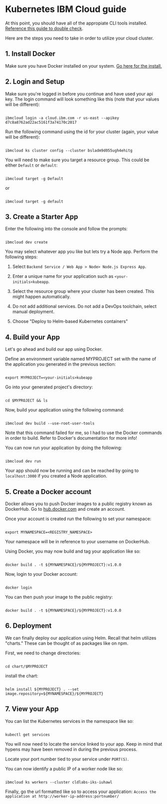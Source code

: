 # Kubernetes IBM Cloud guide

At this point, you should have all of the appropiate CLI tools installed.
[Reference this guide to double check](https://www.ibm.com/cloud/architecture/tutorials/microservices-app-on-kubernetes?task=3).

Here are the steps you need to take in order to utilize your cloud cluster.

## 1. Install Docker ## 

Make sure you have Docker installed on your system. [Go here for the install.](https://docs.docker.com/get-docker/)

## 2. Login and Setup ##

Make sure you're logged in before you continue and have used your api key. The login command will look something like this (note that your values will be different):

```

ibmcloud login -a cloud.ibm.com -r us-east --apikey d7c8a8762ad22ac5161f3a74170c2017

```

Run the following command using the id for your cluster (again, your value will be different):

```

ibmcloud ks cluster config --cluster bsladm9d055ugh4ehitg

```


You will need to make sure you target a resource group. This could be either `Default` or `default`:

```

ibmcloud target -g Default

```

or 

```

ibmcloud target -g default

```

## 3. Create a Starter App ##


Enter the following into the console and follow the prompts:

```

ibmcloud dev create

```

You may select whatever app you like but lets try a Node app. Perform the following steps:

1. Select `Backend Service / Web App > Node> Node.js Express App`.

2. Enter a unique name for your application such as `<your-initials>kubeapp`.

3. Select the resource group where your cluster has been created. This might happen automatically.

4. Do not add additional services.
Do not add a DevOps toolchain, select manual deployment.

5. Choose "Deploy to Helm-based Kubernetes containers"


## 4. Build your App ##

Let's go ahead and build our app using Docker.

Define an environment variable named MYPROJECT set with the name of the application you generated in the previous section:

```

export MYPROJECT=<your-initials>kubeapp

```

Go into your generated project's directory: 

```

cd $MYPROJECT && ls

```

Now, build your application using the following command: 

```

ibmcloud dev build --use-root-user-tools

```

Note that this command failed for me, so I had to use the Docker commands in order to build. Refer to Docker's documentation for more info! 

You can now run your application by doing the following:

```

ibmcloud dev run

```

Your app should now be running and can be reached by going to `localhost:3000` if you created a Node application.

## 5. Create a Docker account ##

Docker allows you to push Docker images to a public registry known as DockerHub. Go to [hub.docker.com](https://hub.docker.com) and create an account.

Once your account is created run the following to set your namespace:

```

export MYNAMESPACE=<REGISTRY_NAMESPACE>

```

Your namespace will be in reference to your username on DockerHub.

Using Docker, you may now build and tag your application like so: 

```

docker build . -t ${MYNAMESPACE}/${MYPROJECT}:v1.0.0

```

Now, login to your Docker account:

```

docker login

```

You can then push your image to the public registry:

```

docker build . -t ${MYNAMESPACE}/${MYPROJECT}:v1.0.0

```

## 6. Deployment ##

We can finally deploy our application using Helm. Recall that helm utilizes "charts." These can be thought of as packages like on npm.

First, we need to change directories:

```

cd chart/$MYPROJECT

```

install the chart: 

```

helm install ${MYPROJECT} . --set image.repository=${MYNAMESPACE}/${MYPROJECT}

```

## 7. View your App ##

You can list the Kubernetes services in the namespace like so:

```

kubectl get services

```

You will now need to locate the service linked to your app. Keep in mind that hypens may have been removed in during the previous process. 

Locate your port number tied to your service under `PORT(S)`. 

You can now identify a public IP of a worker node like so:

```

ibmcloud ks workers --cluster cldlabs-iks-iuhawl

```

Finally, go the url formatted like so to access your application: `Access the application at http://worker-ip-address:portnumber/`